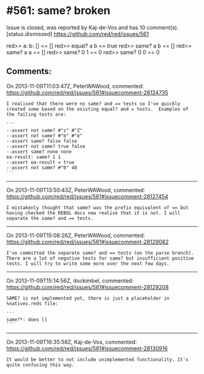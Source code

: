 
#561: same? broken
================================================================================
Issue is closed, was reported by Kaj-de-Vos and has 10 comment(s).
[status.dismissed]
<https://github.com/red/red/issues/561>

red>> a: b: []
== []
red>> equal? a b
== true
red>> same? a b
== []
red>> same? a a
== []
red>> same? 0 1
== 0
red>> same? 0 0
== 0



Comments:
--------------------------------------------------------------------------------

On 2013-11-09T11:03:47Z, PeterWAWood, commented:
<https://github.com/red/red/issues/561#issuecomment-28124735>

    I realised that there were no same? and == tests so I've quickly created some based on the existing equal? and = tests.  Examples of the failing tests are:
    
    ```
    --assert not same? #"z" #"Z"
    --assert not same? #"e" #"è"
    --assert same? false false
    --assert not same? true false
    --assert same? none none
    ea-result: same? 1 1
    --assert ea-result = true
    --assert not same? #"0" 48
    ```

--------------------------------------------------------------------------------

On 2013-11-09T13:50:43Z, PeterWAWood, commented:
<https://github.com/red/red/issues/561#issuecomment-28127454>

    I mistakenly thought that same? was the prefix equivalent of == but having checked the REBOL docs now realise that it is not. I will separate the same? and == tests.

--------------------------------------------------------------------------------

On 2013-11-09T15:08:26Z, PeterWAWood, commented:
<https://github.com/red/red/issues/561#issuecomment-28129082>

    I've committed the separate same? and == tests (on the parse branch). There are a lot of negative tests for same? but insufficient positive tests. I will try to write some more over the next few days.

--------------------------------------------------------------------------------

On 2013-11-09T15:14:56Z, dockimbel, commented:
<https://github.com/red/red/issues/561#issuecomment-28129208>

    SAME? is not implemented yet, there is just a placeholder in %natives.reds file:
    
    ```
    same?*: does []
    ```

--------------------------------------------------------------------------------

On 2013-11-09T16:35:58Z, Kaj-de-Vos, commented:
<https://github.com/red/red/issues/561#issuecomment-28130916>

    It would be better to not include unimplemented functionality. It's quite confusing this way.

